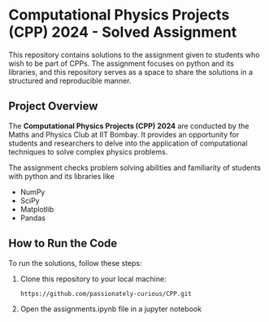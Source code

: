 # Computational Physics Projects (CPP) 2024 - Solved Assignment

This repository contains solutions to the assignment given to students who wish to be part of CPPs. The assignment focuses on python and its libraries, and this repository serves as a space to share the solutions in a structured and reproducible manner.

## Project Overview

The **Computational Physics Projects (CPP) 2024** are conducted by the Maths and Physics Club at IIT Bombay. It provides an opportunity for students and researchers to delve into the application of computational techniques to solve complex physics problems.

The assignment checks problem solving abilities and familiarity of students with python and its libraries like 
- NumPy
- SciPy
- Matplotlib
- Pandas

## How to Run the Code

To run the solutions, follow these steps:

1. Clone this repository to your local machine:
   ```bash
   https://github.com/passionately-curious/CPP.git
2. Open the assignments.ipynb file in a jupyter notebook
